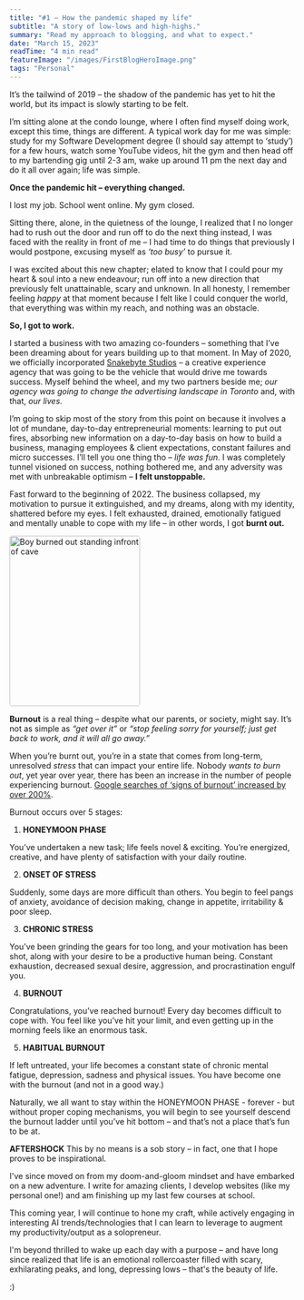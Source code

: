 ```yaml
---
title: "#1 – How the pandemic shaped my life"
subtitle: "A story of low-lows and high-highs."
summary: "Read my approach to blogging, and what to expect."
date: "March 15, 2023"
readTime: "4 min read"
featureImage: "/images/FirstBlogHeroImage.png"
tags: "Personal"
---
```


It’s the tailwind of 2019 – the shadow of the pandemic has yet to hit the world, but its impact is slowly starting to be felt.

I’m sitting alone at the condo lounge, where I often find myself doing work, except this time, things are different. A typical work day for me was simple: study for my Software Development degree (I should say attempt to ‘study’) for a few hours, watch some YouTube videos, hit the gym and then head off to my bartending gig until 2-3 am, wake up around 11 pm the next day and do it all over again; life was simple.

**Once the pandemic hit – everything changed.**

I lost my job. School went online. My gym closed.

Sitting there, alone, in the quietness of the lounge, I realized that I no longer had to rush out the door and run off to do the next thing instead, I was faced with the reality in front of me – I had time to do things that previously I would postpone, excusing myself as _‘too busy’_ to pursue it.

I was excited about this new chapter; elated to know that I could pour my heart & soul into a new endeavour; run off into a new direction that previously felt unattainable, scary and unknown. In all honesty, I remember feeling _happy_ at that moment because I felt like I could conquer the world, that everything was within my reach, and nothing was an obstacle.

**So, I got to work.**

I started a business with two amazing co-founders – something that I’ve been dreaming about for years building up to that moment. In May of 2020, we officially incorporated [Snakebyte Studios](https://www.snakebyte.ca/) – a creative experience agency that was going to be the vehicle that would drive me towards success. Myself behind the wheel, and my two partners beside me; _our agency was going to change the advertising landscape in Toronto_ and, with that, _our lives._

I’m going to skip most of the story from this point on because it involves a lot of mundane, day-to-day entrepreneurial moments: learning to put out fires, absorbing new information on a day-to-day basis on how to build a business, managing employees & client expectations, constant failures and micro successes. I’ll tell you one thing tho – _life was fun_. I was completely tunnel visioned on success, nothing bothered me, and any adversity was met with unbreakable optimism – **I felt unstoppable.**

Fast forward to the beginning of 2022. The business collapsed, my motivation to pursue it extinguished, and my dreams, along with my identity, shattered before my eyes. I felt exhausted, drained, emotionally fatigued and mentally unable to cope with my life – in other words, I got **burnt out.**

<img  src="/images/ArticleOne_img2.png"  alt="Boy burned out standing infront of cave"  width="230"  height="300"  title="Pixel art of a boy standing infront of a cave"  style="border-radius:4px!important;">

**Burnout** is a real thing – despite what our parents, or society, might say. It’s not as simple as _“get over it”_ or _“stop feeling sorry for yourself; just get back to work, and it will all go away.”_

When you’re burnt out, you’re in a state that comes from long-term, unresolved _stress_ that can impact your entire life. Nobody _wants to burn out_, yet year over year, there has been an increase in the number of people experiencing burnout. [Google searches of ‘signs of burnout’ increased by over 200%](https://www.hrmagazine.co.uk/content/news/google-searches-of-signs-of-burnout-increase-by-over-200/).

Burnout occurs over 5 stages:

1.  **HONEYMOON PHASE**

You’ve undertaken a new task; life feels novel & exciting. You’re energized, creative, and have plenty of satisfaction with your daily routine.

2.  **ONSET OF STRESS**

Suddenly, some days are more difficult than others. You begin to feel pangs of anxiety, avoidance of decision making, change in appetite, irritability & poor sleep.

3.  **CHRONIC STRESS**

You’ve been grinding the gears for too long, and your motivation has been shot, along with your desire to be a productive human being. Constant exhaustion, decreased sexual desire, aggression, and procrastination engulf you.

4.  **BURNOUT**

Congratulations, you’ve reached burnout! Every day becomes difficult to cope with. You feel like you’ve hit your limit, and even getting up in the morning feels like an enormous task.

5.  **HABITUAL BURNOUT**

If left untreated, your life becomes a constant state of chronic mental fatigue, depression, sadness and physical issues. You have become one with the burnout (and not in a good way.)

Naturally, we all want to stay within the HONEYMOON PHASE - forever - but without proper coping mechanisms, you will begin to see yourself descend the burnout ladder until you’ve hit bottom – and that’s not a place that’s fun to be at.

**AFTERSHOCK**
This by no means is a sob story – in fact, one that I hope proves to be inspirational.

I've since moved on from my doom-and-gloom mindset and have embarked on a new adventure. I write for amazing clients, I develop websites (like my personal one!) and am finishing up my last few courses at school.

This coming year, I will continue to hone my craft, while actively engaging in interesting AI trends/technologies that I can learn to leverage to augment my productivity/output as a solopreneur.

I'm beyond thrilled to wake up each day with a purpose – and have long since realized that life is an emotional rollercoaster filled with scary, exhilarating peaks, and long, depressing lows – that's the beauty of life.

:)
